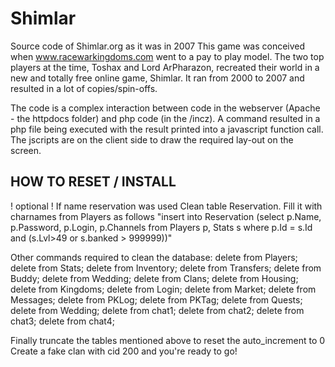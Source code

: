 # Shimlar
Source code of Shimlar.org as it was in 2007
This game was conceived when www.racewarkingdoms.com went to a pay to play model.
The two top players at the time, Toshax and Lord ArPharazon, recreated their world in a new and totally free online game, Shimlar.
It ran from 2000 to 2007 and resulted in a lot of copies/spin-offs.

The code is a complex interaction between code in the webserver (Apache - the httpdocs folder) and php code (in the /incz). 
A command resulted in a php file being executed with the result printed into a javascript function call. 
The jscripts are on the client side to draw the required lay-out on the screen.

HOW TO RESET / INSTALL
----------------------
! optional ! If name reservation was used
Clean table Reservation.
Fill it with charnames from Players as follows
"insert into Reservation (select p.Name, p.Password, p.Login, p.Channels from Players p, Stats s where p.Id = s.Id and (s.Lvl>49 or s.banked > 999999))"

Other commands required to clean the database:
delete from Players;
delete from Stats;
delete from Inventory;
delete from Transfers;
delete from Buddy;
delete from Wedding;
delete from Clans;
delete from Housing;
delete from Kingdoms;
delete from Login;
delete from Market;
delete from Messages;
delete from PKLog;
delete from PKTag;
delete from Quests;
delete from Wedding;
delete from chat1;
delete from chat2;
delete from chat3;
delete from chat4;

Finally truncate the tables mentioned above to reset the auto_increment to 0
Create a fake clan with cid 200 and you're ready to go!
